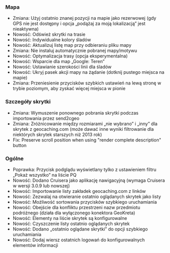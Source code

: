 ### Mapa
- Zmiana: Użyj ostatnio znanej pozycji na mapie jako rezerwowej (gdy GPS nie jest dostępny i opcja „podążaj za moją lokalizacją” jest nieaktywna)
- Nowość: Odśwież skrytki na trasie
- Nowość: Indywidualne kolory śladów
- Nowość: Aktualizuj listę map przy odbieraniu pliku mapy
- Zmiana: Nie instaluj automatycznie pobranej mapy/motywu
- Nowość: Optymalizacja trasy (opcja eksperymentalna)
- Nowość: Wsparcie dla map „Google: Teren”
- Nowość: Ustawianie szerokości linii dla śladów
- Nowość: Ukryj pasek akcji mapy na żądanie (dotknij pustego miejsca na mapie)
- Zmiana: Przeniesienie przycisków szybkich ustawień na lewą stronę w trybie poziomym, aby zyskać więcej miejsca w pionie

### Szczegóły skrytki
- Zmiana: Wymuszenie ponownego pobrania skrytki podczas importowania przez send2cgeo
- Zmiana: Zróżnicowanie między rozmiarami „nie wybrano” i „inny” dla skrytek z geocaching.com (może dawać inne wyniki filtrowanie dla niektórych skrytek starszych niż 2013 rok)
- Fix: Preserve scroll position when using "render complete description" button

### Ogólne
- Poprawka: Przycisk podglądu wyświetlany tylko z ustawieniem filtru „Pokaż wszystko” na liście PQ
- Nowość: Dodano Cruisera jako aplikację nawigacyjną (wymaga Cruisera w wersji 3.0.9 lub nowszej)
- Nowość: Importowanie listy zakładek geocaching.com z linków
- Nowość: Zezwalaj na otwieranie ostatnio oglądanych skrytek jako listy
- Nowość: Możliwość sortowania przycisków szybkiego uruchamiania
- Nowość: Obejście dla konfliktu przestrzeni nazw przedmiotu podróżnego (działa dla wyłączonego konektora GeoKreta)
- Nowość: Elementy na liście skrytek są konfigurowalne
- Nowość: Czyszczenie listy ostatnio oglądanych skrytek
- Nowość: Dodano „ostatnio oglądane skrytki” do opcji szybkiego uruchamiania
- Nowość: Dodaj wiersz ostatnich logowań do konfigurowalnych elementów informacji
